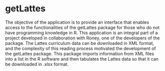 # getLattes

The objective of the application is to provide an interface that enables access to the functionalities of the getLattes package for those who do not have programming knowledge in R. This application is an integral part of a project developed in collaboration with Roney, one of the developers of the package.
The Lattes curriculum data can be downloaded in XML format, and the complexity of this reading process motivated the development of the getLattes package. This package imports information from XML files into a list in the R software and then tabulates the Lattes data so that it can be downloaded in .xlsx format.
